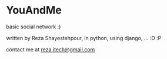 YouAndMe
========

basic social network :)

written by Reza Shayestehpour, in python, using django, ... :D :P

contact me at reza.itech@gmail.com
